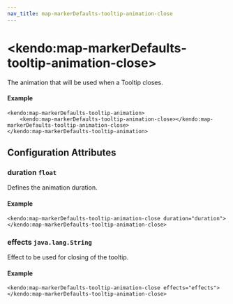 ```yaml
---
nav_title: map-markerDefaults-tooltip-animation-close
---
```


# \<kendo:map-markerDefaults-tooltip-animation-close\>

The animation that will be used when a Tooltip closes.

#### Example
    <kendo:map-markerDefaults-tooltip-animation>
        <kendo:map-markerDefaults-tooltip-animation-close></kendo:map-markerDefaults-tooltip-animation-close>
    </kendo:map-markerDefaults-tooltip-animation>

## Configuration Attributes

### duration `float`

Defines the animation duration.

#### Example
    <kendo:map-markerDefaults-tooltip-animation-close duration="duration">
    </kendo:map-markerDefaults-tooltip-animation-close>

### effects `java.lang.String`

Effect to be used for closing of the tooltip.

#### Example
    <kendo:map-markerDefaults-tooltip-animation-close effects="effects">
    </kendo:map-markerDefaults-tooltip-animation-close>

